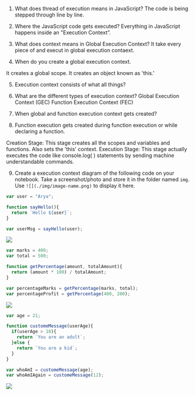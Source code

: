 1. What does thread of execution means in JavaScript?
 The code is being stepped through line by line.

2. Where the JavaScript code gets executed?
Everything in JavaScript happens inside an "Execution Context”.

3. What does context means in Global Execution Context?
It take every piece of and execut in global execution contaext.

4. When do you create a global execution context.

It creates a global scope.
It creates an object known as 'this.'

5. Execution context consists of what all things?

6. What are the different types of execution context?
Global Execution Context (GEC)
Function Execution Context (FEC)

7. When global and function execution context gets created?

8. Function execution gets created during function execution or while declaring a function.

Creation Stage: This stage creates all the scopes and variables and functions. Also sets the 'this' context.
Execution Stage: This stage actually executes the code like console.log( ) statements by sending machine understandable commands.

9. Create a execution context diagram of the following code on your notebook. Take a screenshot/photo and store it in the folder named `img`. Use `![](./img/image-name.png)` to display it here.



```js
var user = "Arya";

function sayHello(){
  return `Hello ${user}`;
}

var userMsg = sayHello(user);
```

<!-- Put your image here -->

![](./image.img1.png)



```js
var marks = 400;
var total = 500;

function getPercentage(amount, totalAmount){
  return (amount * 100) / totalAmount;
}

var percentageMarks = getPercentage(marks, total);
var percentageProfit = getPercentage(400, 200);
```

<!-- Put your image here -->

![](./img/image-name.jpg)



```js
var age = 21;

function customeMessage(userAge){
  if(userAge > 18){
    return `You are an adult`;
  }else {
    return `You are a kid`;
  }
}

var whoAmI = customeMessage(age);
var whoAmIAgain = customeMessage(12);
```

<!-- Put your image here -->

![](./img/image-name.jpg)